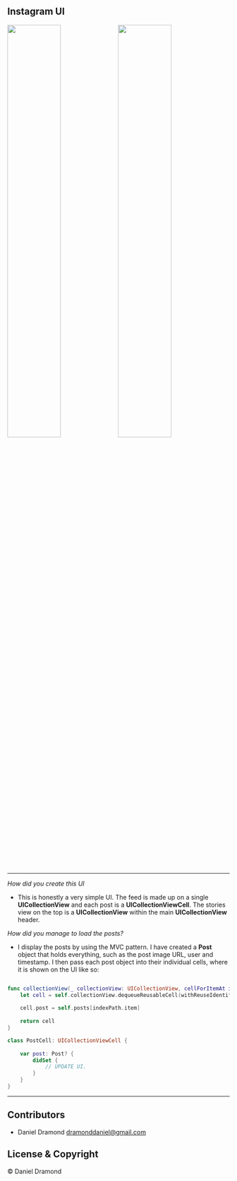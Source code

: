 ## Instagram UI

<p float="center">
  <img src="https://user-images.githubusercontent.com/19694636/51562322-77246880-1e81-11e9-9c8a-b768a42b4785.gif" width="49%" />
  <img src="https://user-images.githubusercontent.com/19694636/51562346-8a373880-1e81-11e9-8f71-ad0af4379d35.gif" width="49%" /> 
</p>

---

<i>How did you create this UI</i>
- This is honestly a very simple UI. The feed is made up on a single **UICollectionView** and each post is a **UICollectionViewCell**. The stories view on the top is a **UICollectionView** within the main **UICollectionView** header. 

<i>How did you manage to load the posts?</i>
- I display the posts by using the MVC pattern. I have created a **Post** object that holds everything, such as the post image URL, user and timestamp. I then pass each post object into their individual cells, where it is shown on the UI like so:

```swift

func collectionView(_ collectionView: UICollectionView, cellForItemAt indexPath: IndexPath) -> UICollectionViewCell {
    let cell = self.collectionView.dequeueReusableCell(withReuseIdentifier: cellId, for: indexPath) as! PostCell
    
    cell.post = self.posts[indexPath.item]
    
    return cell
}

class PostCell: UICollectionViewCell {
    
    var post: Post? {
        didSet {
            // UPDATE UI.
        }
    }
}
```

---

## Contributors 
- Daniel Dramond <dramonddaniel@gmail.com>

## License & Copyright

© Daniel Dramond
